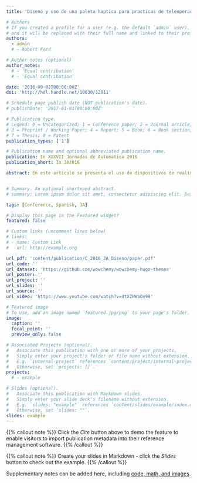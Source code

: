 ```yaml
---
title: 'Diseno y uso de una paleta haptica para practicas de teleoperacion con simulink'

# Authors
# If you created a profile for a user (e.g. the default `admin` user), write the username (folder name) here
# and it will be replaced with their full name and linked to their profile.
authors:
  - admin
  # - Robert Ford

# Author notes (optional)
author_notes:
  # - 'Equal contribution'
  # - 'Equal contribution'

date: '2016-09-02T00:00:00Z'
doi: 'http://hdl.handle.net/10630/12011'

# Schedule page publish date (NOT publication's date).
# publishDate: '2017-01-01T00:00:00Z'

# Publication type.
# Legend: 0 = Uncategorized; 1 = Conference paper; 2 = Journal article;
# 3 = Preprint / Working Paper; 4 = Report; 5 = Book; 6 = Book section;
# 7 = Thesis; 8 = Patent
publication_types: ['1']

# Publication name and optional abbreviated publication name.
publication: In XXXVII Jornadas de Automatica 2016
publication_short: In JA2016

abstract: En este artículo se presenta el uso de dispositivos de realimentación de fuerzas de un grado de libertad como herramienta para el desarrollo de aplicaciones docentes en asignaturas de teleoperación y telerrobótica, con el objetivo de disponer de una interfaz física que pueda ser utilizada como equipo de prácticas. Estos dispositivos, conocidos como haptic paddle, ya han sido probados satisfactoriamente para aplicaciones educativas de modelado y simulación de sistemas, ntroducción a los haptics e ingeniería de control en diversas Universidades. Para el desarrollo de los experimentos que se muestran en este artículo se han utilizado dos dispositivos haptic paddle con un controlador basado en Arduino y fabricados mediante tecnologías aditivas de impresión 3D. Gracias a los sensores de fuerza y posición incorporados se pueden implementar esquemas bilaterales de teleoperación de posicón-posición y fuerza-posición.


# Summary. An optional shortened abstract.
# summary: Lorem ipsum dolor sit amet, consectetur adipiscing elit. Duis posuere tellus ac convallis placerat. Proin tincidunt magna sed ex sollicitudin condimentum.

tags: [Conference, Spanish, JA]

# Display this page in the Featured widget?
featured: false

# Custom links (uncomment lines below)
# links:
# - name: Custom Link
#   url: http://example.org

url_pdf: 'content/publication/C_2016_JA_Diseno/paper.pdf'
url_code: ''
url_dataset: 'https://github.com/wowchemy/wowchemy-hugo-themes'
url_poster: ''
url_project: ''
url_slides: ''
url_source: ''
url_video: 'https://www.youtube.com/watch?v=dtXZHWaOn98'

# Featured image
# To use, add an image named `featured.jpg/png` to your page's folder.
image:
  caption: ''
  focal_point: ''
  preview_only: false

# Associated Projects (optional).
#   Associate this publication with one or more of your projects.
#   Simply enter your project's folder or file name without extension.
#   E.g. `internal-project` references `content/project/internal-project/index.md`.
#   Otherwise, set `projects: []`.
projects:
  # - example

# Slides (optional).
#   Associate this publication with Markdown slides.
#   Simply enter your slide deck's filename without extension.
#   E.g. `slides: "example"` references `content/slides/example/index.md`.
#   Otherwise, set `slides: ""`.
slides: example
---
```


{{% callout note %}}
Click the _Cite_ button above to demo the feature to enable visitors to import publication metadata into their reference management software.
{{% /callout %}}

{{% callout note %}}
Create your slides in Markdown - click the _Slides_ button to check out the example.
{{% /callout %}}

Supplementary notes can be added here, including [code, math, and images](https://wowchemy.com/docs/writing-markdown-latex/).
